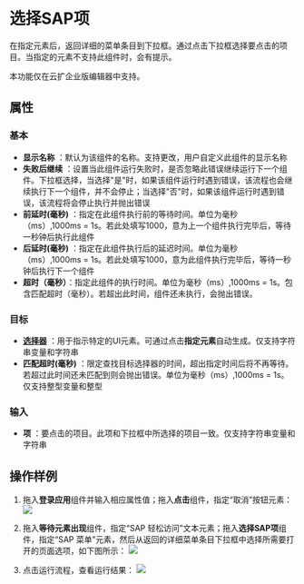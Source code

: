 # 选择SAP项

在指定元素后，返回详细的菜单条目到下拉框。通过点击下拉框选择要点击的项目。当指定的元素不支持此组件时，会有提示。

本功能仅在云扩企业版编辑器中支持。

## 属性

### 基本

- **显示名称** ：默认为该组件的名称。支持更改，用户自定义此组件的显示名称
- **失败后继续** ：设置当此组件运行失败时，是否忽略此错误继续运行下一个组件。下拉框选择，当选择"是"时，如果该组件运行时遇到错误，该流程也会继续执行下一个组件，并不会停止；当选择"否"时，如果该组件运行时遇到错误，该流程将会停止执行并抛出错误
- **前延时(毫秒)** ：指定在此组件执行前的等待时间。单位为毫秒（ms）,1000ms = 1s。若此处填写1000，意为上一个组件执行完毕后，等待一秒钟后执行此组件
- **后延时(毫秒)** ：指定在此组件执行后的延迟时间。单位为毫秒（ms）,1000ms = 1s。若此处填写1000，意为此组件执行完毕后，等待一秒钟后执行下一个组件
- **超时（毫秒）**：指定此组件的执行时间。单位为毫秒（ms）,1000ms = 1s。包含匹配超时（毫秒）。若超出此时间，组件还未执行，会抛出错误。

### 目标
- **[选择器](../../Appendix/Selector.md?_v=v2020.4)** ：用于指示特定的UI元素。可通过点击**指定元素**自动生成。仅支持字符串变量和字符串
- **匹配超时(毫秒)** ：限定查找目标选择器的时间，超出指定时间后将不再等待。若超过此时间还未匹配到则会抛出错误。单位为毫秒（ms）,1000ms = 1s。仅支持整型变量和整型

### 输入
- **项** ：要点击的项目。此项和下拉框中所选择的项目一致。仅支持字符串变量和字符串

## 操作样例
1. 拖入**登录应用**组件并输入相应属性值；拖入**点击**组件，指定“取消”按钮元素：
![](https://docimages.blob.core.chinacloudapi.cn/images/Activities/sapSelectItem-1.png)

2. 拖入**等待元素出现**组件，指定“SAP 轻松访问”文本元素；拖入**选择SAP项**组件，指定“SAP 菜单”元素，然后从返回的详细菜单条目下拉框中选择所需要打开的页面选项，如下图所示：
![](https://docimages.blob.core.chinacloudapi.cn/images/Activities/sapSelectItem-2.png)

3. 点击运行流程，查看运行结果：
![](https://docimages.blob.core.chinacloudapi.cn/images/Activities/sapSelectItem-3.png)
